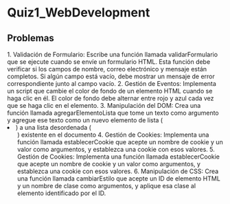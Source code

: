 # Quiz1_WebDevelopment

<h2>Problemas</h2>
1. Validación de Formulario: Escribe una función llamada
validarFormulario que se ejecute cuando se envíe un
formulario HTML. Esta función debe verificar si los campos
de nombre, correo electrónico y mensaje están completos.
Si algún campo está vacío, debe mostrar un mensaje de
error correspondiente junto al campo vacío.
2. Gestión de Eventos: Implementa un script que cambie el
color de fondo de un elemento HTML cuando se haga clic en
él. El color de fondo debe alternar entre rojo y azul cada
vez que se haga clic en el elemento.
3. Manipulación del DOM: Crea una función llamada
agregarElementoLista que tome un texto como argumento y
agregue ese texto como un nuevo elemento de lista (<li>)
a una lista desordenada (<ul>) existente en el documento
4. Gestión de Cookies: Implementa una función llamada
establecerCookie que acepte un nombre de cookie y un valor
como argumentos, y establezca una cookie con esos valores.
5. Gestión de Cookies: Implementa una función llamada
establecerCookie que acepte un nombre de cookie y un valor
como argumentos, y establezca una cookie con esos valores.
6. Manipulación de CSS: Crea una función llamada
cambiarEstilo que acepte un ID de elemento HTML y un
nombre de clase como argumentos, y aplique esa clase al
elemento identificado por el ID.
